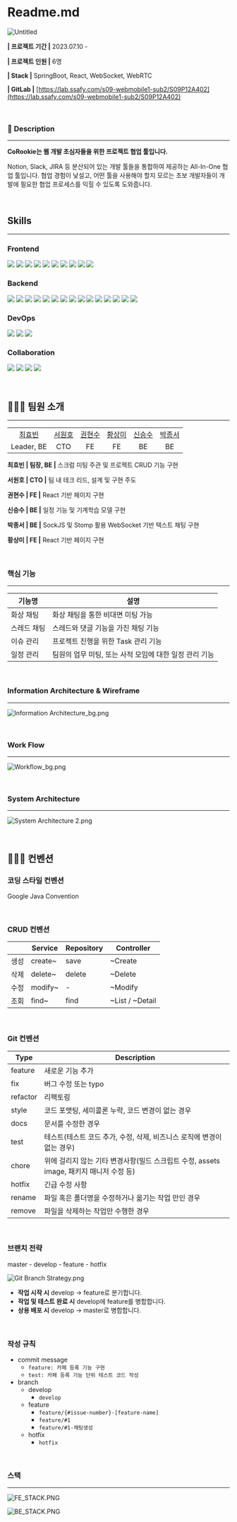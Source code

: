 # Readme.md

![Untitled](./Readme/Untitled.png)

**| 프로젝트 기간 |**  2023.07.10 -

**| 프로젝트 인원 |** 6명

**| Stack |**  SpringBoot, React, WebSocket, WebRTC

**| GitLab |**  [https://lab.ssafy.com/s09-webmobile1-sub2/S09P12A402](https://lab.ssafy.com/s09-webmobile1-sub2/S09P12A402)

&nbsp;  

### 📄 **Description**

---

**CoRookie는 웹 개발 초심자들을 위한 프로젝트 협업 툴입니다.** 

Notion, Slack, JIRA 등 분산되어 있는 개발 툴들을 통합하여 제공하는 All-In-One 협업 툴입니다.
협업 경험이 낯설고, 어떤 툴을 사용해야 할지 모르는 초보 개발자들이 
개발에 필요한 협업 프로세스를 익힐 수 있도록 도와줍니다.

&nbsp;

## Skills
---
### Frontend
<img src="https://img.shields.io/badge/HTML5-E34F26?style=for-the-badge&logo=html5&logoColor=white">
<img src="https://img.shields.io/badge/CSS3-1572B6?style=for-the-badge&logo=css3&logoColor=white">
<img src="https://img.shields.io/badge/javascript-F7DF1E?style=for-the-badge&logo=javascript&logoColor=white">
<img src="https://img.shields.io/badge/react-61DAFB?style=for-the-badge&logo=react&logoColor=white">
<img src="https://img.shields.io/badge/yarn-2C8EBB?style=for-the-badge&logo=yarn&logoColor=white">
<img src="https://img.shields.io/badge/zustand-61DAFB?style=for-the-badge&logo=zustand&logoColor=white">
<img src="https://img.shields.io/badge/styledComponents-DB7093?style=for-the-badge&logo=styledcomponents&logoColor=white">
<img src="https://img.shields.io/badge/prettier-F7B93E?style=for-the-badge&logo=prettier&logoColor=white">
<img src="https://img.shields.io/badge/babel-F9DC3E?style=for-the-badge&logo=babel&logoColor=white">
<img src="https://img.shields.io/badge/webpack-8DD6F9?style=for-the-badge&logo=webpack&logoColor=white">


### Backend
<img src="https://img.shields.io/badge/java-8DD6F9?style=for-the-badge&logo=java&logoColor=white">
<img src="https://img.shields.io/badge/spring-6DB33F?style=for-the-badge&logo=spring&logoColor=white">
<img src="https://img.shields.io/badge/springboot-6DB33F?style=for-the-badge&logo=springboot&logoColor=white">
<img src="https://img.shields.io/badge/springsecurity-6DB33F?style=for-the-badge&logo=springsecurity&logoColor=white">
<img src="https://img.shields.io/badge/jwt-000000?style=for-the-badge&logo=jsonwebtokens&logoColor=white">
<img src="https://img.shields.io/badge/springrestdocs-6DB33F?style=for-the-badge&logo=springrestdocs&logoColor=white">
<img src="https://img.shields.io/badge/junit5-25A162?style=for-the-badge&logo=junit5&logoColor=white">
<img src="https://img.shields.io/badge/springdatajpa-6DB33F?style=for-the-badge&logo=springdatajpa&logoColor=white">
<img src="https://img.shields.io/badge/hibernate-59666C?style=for-the-badge&logo=hibernate&logoColor=white">
<img src="https://img.shields.io/badge/mariadb-003545?style=for-the-badge&logo=mariadb&logoColor=white">
<img src="https://img.shields.io/badge/Gradle-02303A?style=for-the-badge&logo=Gradle&logoColor=white">
<img src="https://img.shields.io/badge/Tomcat-F8DC75?style=for-the-badge&logo=ApacheTomcat&logoColor=black">
<img src="https://img.shields.io/badge/MySQL-4479A1?style=for-the-badge&logo=MySQL&logoColor=white">
<img src="https://img.shields.io/badge/WebRTC-333333?style=for-the-badge&logo=WebRTC&logoColor=white">
<img src="https://img.shields.io/badge/IntelliJ-000000?style=for-the-badge&logo=IntelliJIDEA&logoColor=white"/>

### DevOps
<img src="https://img.shields.io/badge/NGINX-009639?style=for-the-badge&logo=NGINX&logoColor=white">
<img src="https://img.shields.io/badge/Jenkins-D24939?style=for-the-badge&logo=Jenkins&logoColor=white">
<img src="https://img.shields.io/badge/Docker-2496ED?style=for-the-badge&logo=Docker&logoColor=white">

### Collaboration
<img src="https://img.shields.io/badge/figma-F24E1E?style=for-the-badge&logo=figma&logoColor=white"/>
<img src="https://img.shields.io/badge/Jira-0052CC?style=for-the-badge&logo=Jira&logoColor=white"/>
<img src="https://img.shields.io/badge/Slack-4A154B?style=for-the-badge&logo=Slack&logoColor=white"/>
<img src="https://img.shields.io/badge/Notion-000000?style=for-the-badge&logo=Notion&logoColor=white"/>


&nbsp;  

## 🧑‍🤝‍🧑 팀원 소개

---

<table>
      <tr align=center>
        <td><a href='https://lab.ssafy.com/gyqls234'>최효빈</a></td>
        <td><a href='https://lab.ssafy.com/btac3310'>서원호</a></td>
        <td><a href='https://lab.ssafy.com/imapples'>권현수</a></td>
        <td><a href='https://lab.ssafy.com/zaduc'>황상미</a></td>
        <td><a href='https://lab.ssafy.com/tmd0707'>신승수</a></td>
        <td><a href='https://lab.ssafy.com/sociojs85'>박종서</a></td>
      </tr>
        <tr align=center>
        <td>Leader, BE</td>
        <td>CTO</td>
        <td>FE</td>
        <td>FE</td>
        <td>BE</td>
        <td>BE</td>
      </tr>
    </table>

**최효빈 | 팀장, BE |**  스크럼 미팅 주관 및 프로젝트 CRUD 기능 구현

**서원호 | CTO |**  팀 내 테크 리드, 설계 및 구현 주도

**권현수 | FE |**  React 기반 페이지 구현 

**신승수 | BE |**  일정 기능 및 기계학습 모델 구현  

**박종서 | BE |**  SockJS 및 Stomp 활용 WebSocket 기반 텍스트 채팅 구현

**황상미 | FE |**  React 기반 페이지 구현

&nbsp;  

### 핵심 기능

---
|기능명|설명|
| -- |--|
|화상 채팅|화상 채팅을 통한 비대면 미팅 가능|
|스레드 채팅|스레드와 댓글 기능을 가진 채팅 기능|
|이슈 관리|프로젝트 진행을 위한 Task 관리 기능|
|일정 관리|팀원의 업무 미팅, 또는 사적 모임에 대한 일정 관리 기능|

&nbsp;  

### Information Architecture & Wireframe

---

![Information Architecture_bg.png](./Readme/Information_Architecture_bg.png)

&nbsp;  

### Work Flow

---

![Workflow_bg.png](./Readme/Workflow_bg.png)

&nbsp;  

### System Architecture

---

![System Architecture 2.png](./Readme/System_Architecture_3.png)

&nbsp;  

## 🧑🏻‍💻 컨벤션

### 코딩 스타일 컨벤션
Google Java Convention

&nbsp;  

### CRUD 컨벤션

|  | Service | Repository | Controller |
| --- | --- | --- | --- |
| 생성 | create~ | save | ~Create |
| 삭제 | delete~ | delete | ~Delete |
| 수정 | modify~ | - | ~Modify |
| 조회 | find~ | find | ~List / ~Detail |

&nbsp;  

### Git 컨벤션

| Type | Description |
| --- | --- |
| feature | 새로운 기능 추가 |
| fix | 버그 수정 또는 typo |
| refactor | 리팩토링 |
| style | 코드 포맷팅, 세미콜론 누락, 코드 변경이 없는 경우 |
| docs | 문서를 수정한 경우 |
| test | 테스트(테스트 코드 추가, 수정, 삭제, 비즈니스 로직에 변경이 없는 경우) |
| chore | 위에 걸리지 않는 기타 변경사항(빌드 스크립트 수정, assets image, 패키지 매니저 수정 등) |
| hotfix | 긴급 수정 사항 |
| rename | 파일 혹은 폴더명을 수정하거나 옮기는 작업 만인 경우 |
| remove | 파일을 삭제하는 작업만 수행한 경우 |

&nbsp;  

### **브랜치 전략**

master - develop - feature - hotfix

![Git Branch Strategy.png](./Readme/Git_Branch_Strategy.png)

- **작업 시작 시** develop -> feature로 분기합니다.
- **작업 및 테스트 완료 시** develop에 feature를 병합합니다.
- **상용 배포 시** develop -> master로 병합합니다.

&nbsp;  

### **작성 규칙**

- commit message
    - `feature: 카페 등록 기능 구현`
    - `test: 카페 등록 기능 단위 테스트 코드 작성`
- branch
    - develop
        - `develop`
    - feature
        - `feature/{#issue-number}-[feature-name]`
        - `feature/#1`
        - `feature/#1-채팅생성`
    - hotfix
        - `hotfix`

&nbsp;  

### 스택

---

![FE_STACK.PNG](./Readme/FE_STACK.PNG)

![BE_STACK.PNG](./Readme/BE_STACK.PNG)
